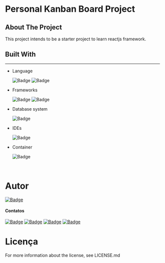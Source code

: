 # Personal Kanban Board Project

## About The Project
This project intends to be a starter project to learn reactjs framework.

## Built With
-------------

- Language

    ![Badge](https://img.shields.io/badge/Python-FFD43B?style=for-the-badge&logo=python&logoColor=darkgreen)
    ![Badge](https://img.shields.io/badge/JavaScript-323330?style=for-the-badge&logo=javascript&logoColor=F7DF1E)

- Frameworks
    
    ![Badge](https://img.shields.io/badge/Flask-000000?style=for-the-badge&logo=flask&logoColor=white)
    ![Badge](https://img.shields.io/badge/ReactJS-0068D6?style=for-the-badge&logo=react&logoColor=white)

- Database system

     ![Badge](https://img.shields.io/badge/PostgreSQL-316192?style=for-the-badge&logo=postgresql&logoColor=white)

- IDEs

    ![Badge](https://img.shields.io/badge/VSCode-0078D4?style=for-the-badge&logo=visual%20studio%20code&logoColor=white)
    
- Container

    ![Badge](https://img.shields.io/badge/Docker-2CA5E0?style=for-the-badge&logo=docker&logoColor=white) 

<br>

# Autor
[![Badge](https://img.shields.io/badge/Autor-Victor_Cunha-07405E?style=for-the-badge)](https://github.com/vrcunha/)

#### Contatos

[![Badge](https://img.shields.io/badge/Github-black?style=for-the-badge&logo=github)](https://github.com/vrcunha)
[![Badge](https://img.shields.io/badge/LinkedIn-blue?style=for-the-badge&logo=linkedin)](https://www.linkedin.com/in/victor-de-rezende-cunha)
[![Badge](https://img.shields.io/badge/Telegram-blue?style=for-the-badge&logo=telegram)](https://t.me/VictorRCunha)
[![Badge](https://img.shields.io/badge/Gmail-D14836?style=for-the-badge&logo=gmail&logoColor=white)](mailto:cunhavictorr@gmail.com)

# Licença

For more information about the license, see LICENSE.md
